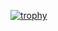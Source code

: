 [![trophy](https://github-profile-trophy.vercel.app/?username=TrueVor)](https://github.com/TrueVor/github-profile-trophy)
